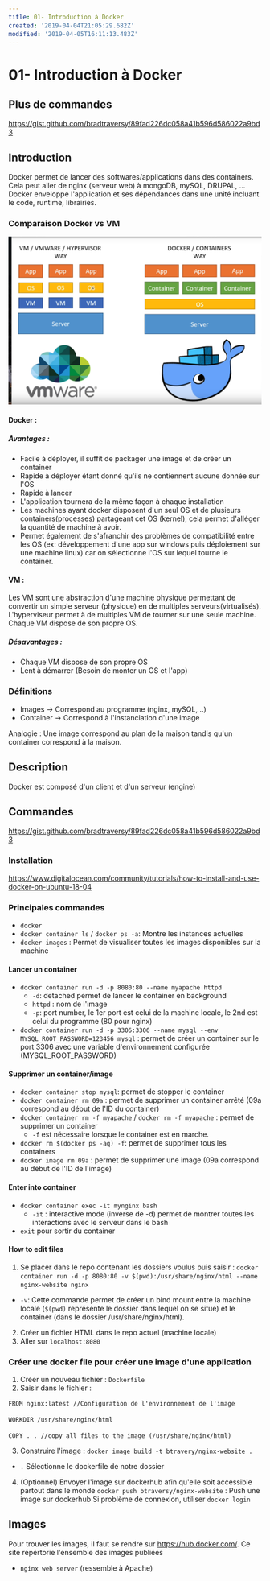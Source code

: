 ```yaml
---
title: 01- Introduction à Docker
created: '2019-04-04T21:05:29.682Z'
modified: '2019-04-05T16:11:13.483Z'
---
```


# 01- Introduction à Docker
## Plus de commandes 
https://gist.github.com/bradtraversy/89fad226dc058a41b596d586022a9bd3
## Introduction
Docker permet de lancer des softwares/applications dans des containers.
Cela peut aller de nginx (serveur web) à mongoDB, mySQL, DRUPAL, ...
Docker enveloppe l'application et ses dépendances dans une unité incluant le code, runtime, librairies.
### Comparaison Docker vs VM
![](./attachments/dockervmware.png)
#### Docker :
##### Avantages :
- Facile à déployer, il suffit de packager une image et de créer un container
- Rapide à déployer étant donné qu'ils ne contiennent aucune donnée sur l'OS
- Rapide à lancer
- L'application tournera de la même façon à chaque installation
- Les machines ayant docker disposent d'un seul OS et de plusieurs containers(processes) partageant cet OS (kernel), cela permet d'alléger la quantité de machine à avoir.
- Permet également de s'afranchir des problèmes de compatibilité entre les OS (ex: développement d'une app sur windows puis déploiement sur une machine linux) car on sélectionne l'OS sur lequel tourne le container.

#### VM :
Les VM sont une abstraction d'une machine physique permettant de convertir un simple serveur (physique) en de multiples serveurs(virtualisés).
L'hyperviseur permet à de multiples VM de tourner sur une seule machine.
Chaque VM dispose de son propre OS.
##### Désavantages :
- Chaque VM dispose de son propre OS 
- Lent à démarrer (Besoin de monter un OS et l'app)

### Définitions
- Images -> Correspond au programme (nginx, mySQL, ..)
- Container -> Correspond à l'instanciation d'une image

Analogie : Une image correspond au plan de la maison tandis qu'un container correspond à la maison.
## Description
Docker est composé d'un client et d'un serveur (engine)
## Commandes
https://gist.github.com/bradtraversy/89fad226dc058a41b596d586022a9bd3
### Installation
https://www.digitalocean.com/community/tutorials/how-to-install-and-use-docker-on-ubuntu-18-04
### Principales commandes
- `docker`
- `docker container ls` / `docker ps -a`: Montre les instances actuelles
- `docker images` : Permet de visualiser toutes les images disponibles sur la machine
#### Lancer un container
- `docker container run -d -p 8080:80 --name myapache httpd`
  - `-d`: detached permet de lancer le container en background
  - `httpd` : nom de l'image
  - `-p`: port number, le 1er port est celui de la machine locale, le 2nd est celui du programme (80 pour nginx)
- `docker container run -d -p 3306:3306 --name mysql --env MYSQL_ROOT_PASSWORD=123456 mysql` : permet de créer un container sur le port 3306 avec une variable d'environnement configurée (MYSQL_ROOT_PASSWORD)
#### Supprimer un container/image
- `docker container stop mysql`: permet de stopper le container
- `docker container rm 09a` : permet de supprimer un container arrêté (09a correspond au début de l'ID du container)
- `docker container rm -f myapache` / `docker rm -f myapache` : permet de supprimer un container
  - `-f` est nécessaire lorsque le container est en marche.
- `docker rm $(docker ps -aq) -f`: permet de supprimer tous les containers
- `docker image rm 09a` : permet de supprimer une image (09a correspond au début de l'ID de l'image)
#### Enter into container
- `docker container exec -it mynginx bash`
  - `-it` : interactive mode (inverse de -d) permet de montrer toutes les interactions avec le serveur dans le bash
- `exit` pour sortir du container
#### How to edit files
1. Se placer dans le repo contenant les dossiers voulus puis saisir :
`docker container run -d -p 8080:80 -v $(pwd):/usr/share/nginx/html --name nginx-website nginx`
- `-v`: Cette commande permet de créer un bind mount entre la machine locale (`$(pwd)` représente le dossier dans lequel on se situe) et le container (dans le dossier /usr/share/nginx/html).
2. Créer un fichier HTML dans le repo actuel (machine locale)
3. Aller sur `localhost:8080`
### Créer une docker file pour créer une image d'une application
1. Créer un nouveau fichier : `Dockerfile`
2. Saisir dans le fichier :
```
FROM nginx:latest //Configuration de l'environnement de l'image

WORKDIR /usr/share/nginx/html

COPY . . //copy all files to the image (/usr/share/nginx/html)
```
3. Construire l'image :
`docker image build -t btravery/nginx-website .`
- `.` Sélectionne le dockerfile de notre dossier
4. (Optionnel) Envoyer l'image sur dockerhub afin qu'elle soit accessible partout dans le monde
`docker push btraversy/nginx-website` : Push une image sur dockerhub 
Si problème de connexion, utiliser `docker login`

## Images
Pour trouver les images, il faut se rendre sur https://hub.docker.com/. Ce site répértorie l'ensemble des images publiées
- `nginx web server` (ressemble à Apache)


